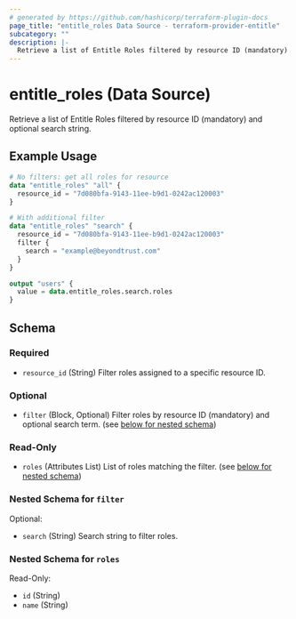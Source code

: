 ```yaml
---
# generated by https://github.com/hashicorp/terraform-plugin-docs
page_title: "entitle_roles Data Source - terraform-provider-entitle"
subcategory: ""
description: |-
  Retrieve a list of Entitle Roles filtered by resource ID (mandatory) and optional search string.
---
```


# entitle_roles (Data Source)

Retrieve a list of Entitle Roles filtered by resource ID (mandatory) and optional search string.

## Example Usage

```terraform
# No filters: get all roles for resource
data "entitle_roles" "all" {
  resource_id = "7d080bfa-9143-11ee-b9d1-0242ac120003"
}

# With additional filter
data "entitle_roles" "search" {
  resource_id = "7d080bfa-9143-11ee-b9d1-0242ac120003"
  filter {
    search = "example@beyondtrust.com"
  }
}

output "users" {
  value = data.entitle_roles.search.roles
}
```

<!-- schema generated by tfplugindocs -->
## Schema

### Required

- `resource_id` (String) Filter roles assigned to a specific resource ID.

### Optional

- `filter` (Block, Optional) Filter roles by resource ID (mandatory) and optional search term. (see [below for nested schema](#nestedblock--filter))

### Read-Only

- `roles` (Attributes List) List of roles matching the filter. (see [below for nested schema](#nestedatt--roles))

<a id="nestedblock--filter"></a>
### Nested Schema for `filter`

Optional:

- `search` (String) Search string to filter roles.


<a id="nestedatt--roles"></a>
### Nested Schema for `roles`

Read-Only:

- `id` (String)
- `name` (String)
